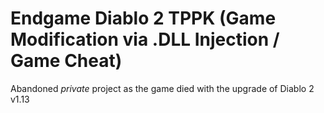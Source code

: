 # Endgame Diablo 2 TPPK (Game Modification via .DLL Injection / Game Cheat)

Abandoned *private* project as the game died with the upgrade of Diablo 2 v1.13
